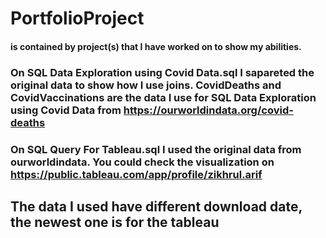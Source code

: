 # PortfolioProject
#### is contained by project(s) that I have worked on to show my abilities.

### On SQL Data Exploration using Covid Data.sql I sapareted the original data to show how I use joins. CovidDeaths and CovidVaccinations are the data I use for SQL Data Exploration using Covid Data from https://ourworldindata.org/covid-deaths

### On SQL Query For Tableau.sql I used the original data from ourworldindata. You could check the visualization on https://public.tableau.com/app/profile/zikhrul.arif
## The data I used have different download date, the newest one is for the tableau
